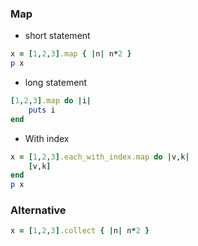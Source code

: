 ### Map
- short statement
```ruby
x = [1,2,3].map { |n| n*2 }
p x
```
- long statement
```ruby
[1,2,3].map do |i|
    puts i
end
```
- With index

```ruby
x = [1,2,3].each_with_index.map do |v,k|
    [v,k]    
end
p x  
```


### Alternative
```ruby
x = [1,2,3].collect { |n| n*2 }
```
